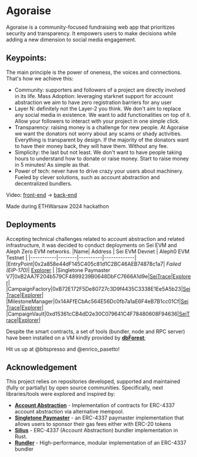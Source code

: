 # Agoraise

Agoraise is a community-focused fundraising web app that prioritizes security and transparency. It empowers users to make decisions while adding a new dimension to social media engagement.

## Keypoints:
The main principle is the power of oneness, the voices and connections. That's how we achieve this:

- Community: supporters and followers of a project are directly involved in its life.
Mass Adoption: leveraging starknet support for account abstraction we aim to have zero registration barriers for any user
- Layer N: definitely not the Layer-2 you think. We don't aim to replace any social media in existence. We want to add functionalities on top of it. Allow your followers to interact with your project in one simple click.
- Transparency: raising money is a challenge for new people. At Agoraise we want the donators not worry about any scams or shady activities. Everything is transparent by design. If the majority of the donators want to have their money back, they will have them. Without any fee.
- Simplicity: the last but not least. We don't want to have people taking hours to understand how to donate or raise money. Start to raise money in 5 minutes! As simple as that.
- Power of tech: never have to drive crazy your users about machinery. Fueled by clever solutions, such as account abstraction and decentralized bundlers.

Video: [front-end](https://youtu.be/Xf5Qn7d84Qo) -> [back-end](https://youtu.be/s2SB1pG0vSA)

Made during ETHWarsaw 2024 hackathon

## Deployments
Accepting technical challenges related to account abstraction and related infrastructure, it was decided to conduct deployments on Sei EVM and Aleph Zero EVM networks.
|Name|   Address   | Sei EVM Devnet | Aleph0 EVM Testnet |
|-----------|--------|----------|-------------|
|EntryPoint|0x2a858e44dF145C405c81d1C2BC46AEB74878c1a7| *Failed (EIP-170)*| [Explorer](https://evm-explorer-testnet.alephzero.org/address/0x2a858e44dF145C405c81d1C2BC46AEB74878c1a7) |
|Singletone Paymaster V7|0xB2AA7F204b579CF4899239B0648DbFC7666A1d9e|[SeiTrace](https://seitrace.com/address/0xB2AA7F204b579CF4899239B0648DbFC7666A1d9e?chain=arctic-1&page=1&next_page_params=%257B%257D)|[Explorer](https://evm-explorer-testnet.alephzero.org/address/0xB2AA7F204b579CF4899239B0648DbFC7666A1d9e)|
|CampaignFactory|0xB72E172F5De80727c3D9f4435C3338E1Ee5A5b23|[SeiTrace](https://seitrace.com/address/0xB72E172F5De80727c3D9f4435C3338E1Ee5A5b23?chain=arctic-1&page=1&next_page_params=%257B%257D)|[Explorer](https://evm-explorer-testnet.alephzero.org/address/0xB72E172F5De80727c3D9f4435C3338E1Ee5A5b23)|
|MilestoneManager|0x14AFfECbAc564E56Dc0fb7a1aE6F4eB7B1cc01Cf|[SeiTrace](https://seitrace.com/address/0x14AFfECbAc564E56Dc0fb7a1aE6F4eB7B1cc01Cf?chain=arctic-1&page=1&next_page_params=%257B%257D)|[Explorer](https://evm-explorer-testnet.alephzero.org/address/0x14AFfECbAc564E56Dc0fb7a1aE6F4eB7B1cc01Cf)|
|CampaignVault|0xd15361cCB4dD2e30C079641C4F78480608F94636|[SeiTrace](https://seitrace.com/address/0xd15361cCB4dD2e30C079641C4F78480608F94636?chain=arctic-1&page=1&next_page_params=%257B%257D)|[Explorer](https://evm-explorer-testnet.alephzero.org/address/0xd15361cCB4dD2e30C079641C4F78480608F94636)|

Despite the smart contracts, a set of tools (bundler, node and RPC server) have been installed on a VM kindly provided by [**dbForest**](https://dbForest.org);

Hit us up at @bitspresso and @enrico_pasetto!
## Acknowledgement
This project relies on repositories developed, supported and maintained (fully or partially) by open source communities.
Specifically, next libraries/tools were explored and inspired by:
- [**Account Abstraction**](https://github.com/eth-infinitism/account-abstraction) - Implementation of contracts for ERC-4337 account abstraction via alternative mempool.
- [**Singletone Paymaster**](https://github.com/pimlicolabs/singleton-paymaster) - an ERC-4337 paymaster implementation that allows users to sponsor their gas fees either with ERC-20 tokens
- [**Silius**](https://github.com/silius-rs/silius) - ERC-4337 (Account Abstraction) bundler implementation in Rust.
- [**Rundler**](https://github.com/alchemyplatform/rundler) - High-performance, modular implementation of an ERC-4337 bundler
